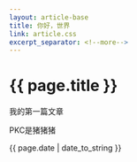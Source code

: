 ```yaml
---
layout: article-base
title: 你好，世界
link: article.css
excerpt_separator: <!--more-->
---
```

# {{ page.title }}
我的第一篇文章
<!--more-->
PKC是猪猪猪

{{ page.date | date_to_string }}

